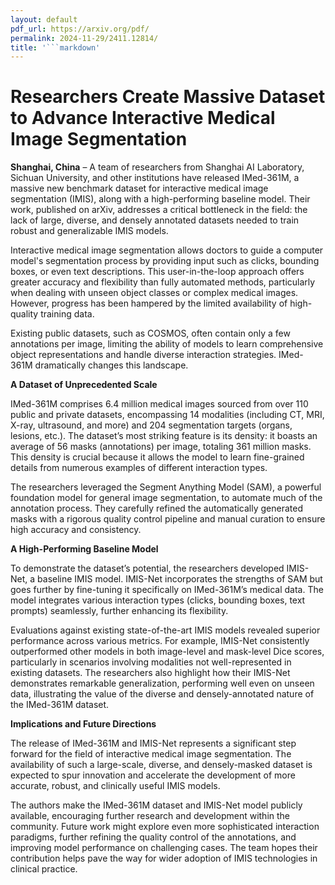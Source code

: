 ```yaml
---
layout: default
pdf_url: https://arxiv.org/pdf/
permalink: 2024-11-29/2411.12814/
title: '```markdown'
---
```



# Researchers Create Massive Dataset to Advance Interactive Medical Image Segmentation

**Shanghai, China** –  A team of researchers from Shanghai AI Laboratory, Sichuan University, and other institutions have released IMed-361M, a massive new benchmark dataset for interactive medical image segmentation (IMIS), along with a high-performing baseline model.  Their work, published on arXiv, addresses a critical bottleneck in the field: the lack of large, diverse, and densely annotated datasets needed to train robust and generalizable IMIS models.

Interactive medical image segmentation allows doctors to guide a computer model's segmentation process by providing input such as clicks, bounding boxes, or even text descriptions.  This user-in-the-loop approach offers greater accuracy and flexibility than fully automated methods, particularly when dealing with unseen object classes or complex medical images. However, progress has been hampered by the limited availability of high-quality training data.

Existing public datasets, such as COSMOS, often contain only a few annotations per image, limiting the ability of models to learn comprehensive object representations and handle diverse interaction strategies.  IMed-361M dramatically changes this landscape.

**A Dataset of Unprecedented Scale**

IMed-361M comprises 6.4 million medical images sourced from over 110 public and private datasets, encompassing 14 modalities (including CT, MRI, X-ray, ultrasound, and more) and 204 segmentation targets (organs, lesions, etc.).  The dataset’s most striking feature is its density:  it boasts an average of 56 masks (annotations) per image, totaling 361 million masks. This density is crucial because it allows the model to learn fine-grained details from numerous examples of different interaction types.

The researchers leveraged the Segment Anything Model (SAM), a powerful foundation model for general image segmentation, to automate much of the annotation process.  They carefully refined the automatically generated masks with a rigorous quality control pipeline and manual curation to ensure high accuracy and consistency.

**A High-Performing Baseline Model**

To demonstrate the dataset’s potential, the researchers developed IMIS-Net, a baseline IMIS model.  IMIS-Net incorporates the strengths of SAM but goes further by fine-tuning it specifically on IMed-361M’s medical data.  The model integrates various interaction types (clicks, bounding boxes, text prompts) seamlessly, further enhancing its flexibility.

Evaluations against existing state-of-the-art IMIS models revealed superior performance across various metrics.  For example, IMIS-Net consistently outperformed other models in both image-level and mask-level Dice scores, particularly in scenarios involving modalities not well-represented in existing datasets.   The researchers also highlight how their IMIS-Net demonstrates remarkable generalization, performing well even on unseen data, illustrating the value of the diverse and densely-annotated nature of the IMed-361M dataset.

**Implications and Future Directions**

The release of IMed-361M and IMIS-Net represents a significant step forward for the field of interactive medical image segmentation. The availability of such a large-scale, diverse, and densely-masked dataset is expected to spur innovation and accelerate the development of more accurate, robust, and clinically useful IMIS models.

The authors make the IMed-361M dataset and IMIS-Net model publicly available, encouraging further research and development within the community.  Future work might explore even more sophisticated interaction paradigms, further refining the quality control of the annotations, and improving model performance on challenging cases. The team hopes their contribution helps pave the way for wider adoption of IMIS technologies in clinical practice.
```
